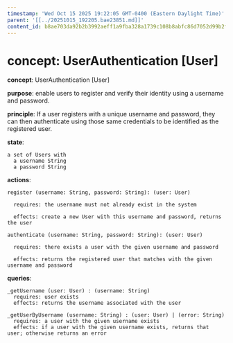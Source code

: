 ```yaml
---
timestamp: 'Wed Oct 15 2025 19:22:05 GMT-0400 (Eastern Daylight Time)'
parent: '[[../20251015_192205.bae23851.md]]'
content_id: b8ae703da92b2b3992aeff1a9fba328a1739c108b8abfc86d7052d99b2f7708f
---
```


# concept: UserAuthentication \[User]

**concept**: UserAuthentication \[User]

**purpose**: enable users to register and verify their identity using a username and password.

**principle**: If a user registers with a unique username and password, they can then authenticate using those same credentials to be identified as the registered user.

**state**:

```
a set of Users with
  a username String
  a password String
```

**actions**:

```
register (username: String, password: String): (user: User)

  requires: the username must not already exist in the system

  effects: create a new User with this username and password, returns the user

authenticate (username: String, password: String): (user: User)

  requires: there exists a user with the given username and password

  effects: returns the registered user that matches with the given username and password
```

**queries**:

```
_getUsername (user: User) : (username: String)
  requires: user exists
  effects: returns the username associated with the user

_getUserByUsername (username: String) : (user: User) | (error: String)
  requires: a user with the given username exists
  effects: if a user with the given username exists, returns that user; otherwise returns an error
```
